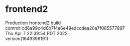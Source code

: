# frontend2  
Production frontend2 build  
commit cd6a99c4d6b7f4e6e49edccdea20a7f085577897  
Thu Apr 7 22:39:54 PDT 2022  
version(1649396191)  

